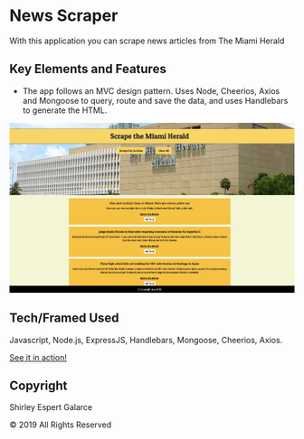 # News Scraper
With this application you can scrape news articles from The Miami Herald

## Key Elements and Features

- The app follows an MVC design pattern. Uses Node, Cheerios, Axios and Mongoose to query, route and save the data, and uses Handlebars to generate the HTML.

![Home Page](https://github.com/sespert/news-scraper/blob/master/public/assets/screenshot.png)

## Tech/Framed Used

Javascript, Node.js, ExpressJS, Handlebars, Mongoose, Cheerios, Axios.

[See it in action!](https://immense-refuge-35002.herokuapp.com/)

## Copyright

Shirley Espert Galarce

© 2019 All Rights Reserved
